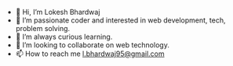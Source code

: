 - 👋 Hi, I’m Lokesh Bhardwaj
- 👀 I’m passionate coder and interested in web development, tech, problem solving.
- 🌱 I’m always curious learning.
- 💞️ I’m looking to collaborate on web technology.
- 📫 How to reach me l.bhardwaj95@gmail.com

<!---
lokeshbhardwaj20/lokeshbhardwaj20 is a ✨ special ✨ repository because its `README.md` (this file) appears on your GitHub profile.
You can click the Preview link to take a look at your changes.
--->

